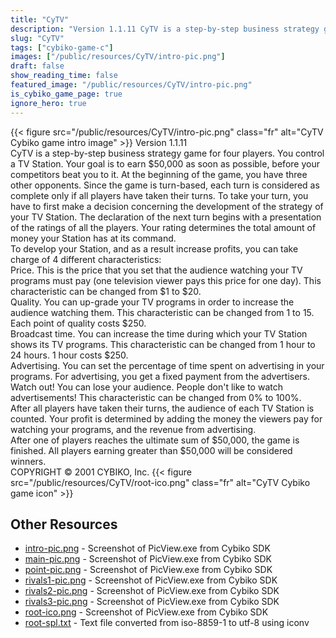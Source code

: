 ```yaml
---
title: "CyTV"
description: "Version 1.1.11 CyTV is a step-by-step business strategy game for four players. You control a TV Station. Your goal is to earn $50,000 as soon as possible, before your competitors beat you to it.  At the beginning of the game, you have three other opponents.  Since the game is tu..."
slug: "CyTV"
tags: ["cybiko-game-c"]
images: ["/public/resources/CyTV/intro-pic.png"]
draft: false
show_reading_time: false
featured_image: "/public/resources/CyTV/intro-pic.png"
is_cybiko_game_page: true
ignore_hero: true
---
```

{{< figure src="/public/resources/CyTV/intro-pic.png" class="fr" alt="CyTV Cybiko game intro image" >}}
Version 1.1.11 \
CyTV is a step-by-step business strategy game for four players. You control a TV Station. Your goal is to earn $50,000 as soon as possible, before your competitors beat you to it.  At the beginning of the game, you have three other opponents.  Since the game is turn-based, each turn is considered as complete only if all players have taken their turns. To take your turn, you have to first make a decision concerning the development of the strategy of your TV Station. The declaration of the next turn begins with a presentation of the ratings of all the players. Your rating determines the total amount of money your Station has at its command. \
To develop your Station, and as a result increase profits, you can take charge of 4 different characteristics: \
Price. This is the price that you set that the audience watching your TV programs must pay (one television viewer pays this price for one day). This characteristic can be changed from $1 to $20. \
Quality. You can up-grade your TV programs in order to increase the audience watching them. This characteristic can be changed from 1 to 15. Each point of quality costs $250. \
Broadcast time. You can increase the time during which your TV Station shows its TV programs. This characteristic can be changed from 1 hour to 24 hours. 1 hour costs $250. \
Advertising. You can set the percentage of time spent on advertising in your programs. For advertising, you get a fixed payment from the advertisers. Watch out!  You can lose your audience. People don't like to watch advertisements! This characteristic can be changed from 0% to 100%. \
After all players have taken their turns, the audience of each TV Station is counted. Your profit is determined by adding the money the viewers pay for watching your programs, and the revenue from advertising. \
After one of players reaches the ultimate sum of $50,000, the game is finished.  All players earning greater than $50,000 will be considered winners. \
COPYRIGHT © 2001 CYBIKO, Inc. {{< figure src="/public/resources/CyTV/root-ico.png" class="fr" alt="CyTV Cybiko game icon" >}}

## Other Resources
* [intro-pic.png](/public/resources/CyTV/intro-pic.png) - Screenshot of PicView.exe from Cybiko SDK
* [main-pic.png](/public/resources/CyTV/main-pic.png) - Screenshot of PicView.exe from Cybiko SDK
* [point-pic.png](/public/resources/CyTV/point-pic.png) - Screenshot of PicView.exe from Cybiko SDK
* [rivals1-pic.png](/public/resources/CyTV/rivals1-pic.png) - Screenshot of PicView.exe from Cybiko SDK
* [rivals2-pic.png](/public/resources/CyTV/rivals2-pic.png) - Screenshot of PicView.exe from Cybiko SDK
* [rivals3-pic.png](/public/resources/CyTV/rivals3-pic.png) - Screenshot of PicView.exe from Cybiko SDK
* [root-ico.png](/public/resources/CyTV/root-ico.png) - Screenshot of PicView.exe from Cybiko SDK
* [root-spl.txt](/public/resources/CyTV/root-spl.txt) - Text file converted from iso-8859-1 to utf-8 using iconv

